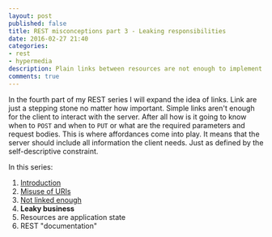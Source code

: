 ```yaml
---
layout: post
published: false
title: REST misconceptions part 3 - Leaking responsibilities
date: 2016-02-27 21:40
categories:
- rest
- hypermedia
description: Plain links between resources are not enough to implement a rich REST client. The server must supply the clients with a comprehensive metadata about resources and their affordances
comments: true
---
```


In the fourth part of my REST series I will expand the idea of links. Link are just a stepping stone no matter how important.
Simple links aren't enough for the client to interact with the server. After all how is it going to know when to `POST`
and when to `PUT` or what are the required parameters and request bodies. This is where affordances come into play. It
means that the server should include all information the client needs. Just as defined by the self-descriptive constraint.

<!--more-->

In this series:

1. [Introduction](/blog/2016/02/rest-misconceptions-0)
1. [Misuse of URIs](/blog/2016/02/rest-misconceptions-1)
1. [Not linked enough](/blog/2016/02/rest-misconceptions-2)
1. **Leaky business**
1. Resources are application state
1. REST "documentation"

